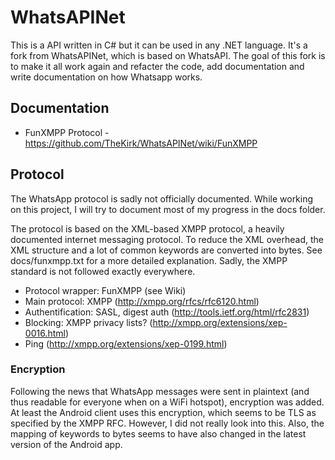 WhatsAPINet
===========

This is a API written in C# but it can be used in any .NET language. It's a fork from WhatsAPINet, which is based on WhatsAPI.
The goal of this fork is to make it all work again and refacter the code, add documentation and write documentation
on how Whatsapp works.

## Documentation
* FunXMPP Protocol - https://github.com/TheKirk/WhatsAPINet/wiki/FunXMPP

## Protocol
The WhatsApp protocol is sadly not officially documented. While working on this
project, I will try to document most of my progress in the docs folder.

The protocol is based on the XML-based XMPP protocol, a heavily documented
internet messaging protocol. To reduce the XML overhead, the XML structure and a
lot of common keywords are converted into bytes. See docs/funxmpp.txt for a
more detailed explanation. Sadly, the XMPP standard is not followed exactly
everywhere.

* Protocol wrapper: FunXMPP (see Wiki)
* Main protocol: XMPP (http://xmpp.org/rfcs/rfc6120.html)
* Authentification: SASL, digest auth (http://tools.ietf.org/html/rfc2831)
* Blocking: XMPP privacy lists? (http://xmpp.org/extensions/xep-0016.html)
* Ping (http://xmpp.org/extensions/xep-0199.html)

### Encryption

Following the news that WhatsApp messages were sent in plaintext (and thus
readable for everyone when on a WiFi hotspot), encryption was added. At least
the Android client uses this encryption, which seems to be TLS as specified by
the XMPP RFC. However, I did not really look into this. Also, the mapping of
keywords to bytes seems to have also changed in the latest version of the
Android app.
